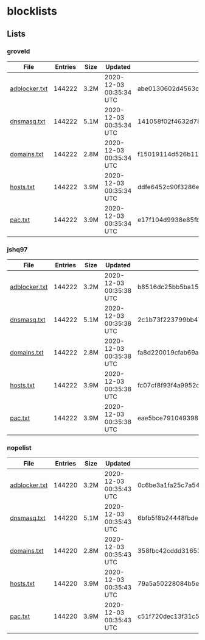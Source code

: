 # blocklists

## Lists

### groveld

|File|Entries|Size|Updated|Hash|
|-|-|-|-|-|
|[adblocker.txt](https://raw.githubusercontent.com/groveld/blocklists/lists/groveld/adblocker.txt)|144222|3.2M|2020-12-03 00:35:34 UTC|abe0130602d4563c1c032200dc2fc8c0abf9e0ee|
|[dnsmasq.txt](https://raw.githubusercontent.com/groveld/blocklists/lists/groveld/dnsmasq.txt)|144222|5.1M|2020-12-03 00:35:34 UTC|141058f02f4632d7857adeb1509458ac26e8afa9|
|[domains.txt](https://raw.githubusercontent.com/groveld/blocklists/lists/groveld/domains.txt)|144222|2.8M|2020-12-03 00:35:34 UTC|f15019114d526b11b101fab0284514e4a9e39c63|
|[hosts.txt](https://raw.githubusercontent.com/groveld/blocklists/lists/groveld/hosts.txt)|144222|3.9M|2020-12-03 00:35:34 UTC|ddfe6452c90f3286e4ffd5ad56ee25dd4e29c91d|
|[pac.txt](https://raw.githubusercontent.com/groveld/blocklists/lists/groveld/pac.txt)|144222|3.9M|2020-12-03 00:35:34 UTC|e17f104d9938e85fbef826712f4ce1bf7d4565ac|

### jshq97

|File|Entries|Size|Updated|Hash|
|-|-|-|-|-|
|[adblocker.txt](https://raw.githubusercontent.com/groveld/blocklists/lists/jshq97/adblocker.txt)|144222|3.2M|2020-12-03 00:35:38 UTC|b8516dc25bb5ba152c2898ff7c04489401f81d77|
|[dnsmasq.txt](https://raw.githubusercontent.com/groveld/blocklists/lists/jshq97/dnsmasq.txt)|144222|5.1M|2020-12-03 00:35:38 UTC|2c1b73f223799bb47a228a9725e06a4ec1f5e9d1|
|[domains.txt](https://raw.githubusercontent.com/groveld/blocklists/lists/jshq97/domains.txt)|144222|2.8M|2020-12-03 00:35:38 UTC|fa8d220019cfab69aa9395ac2fbbe875f8273388|
|[hosts.txt](https://raw.githubusercontent.com/groveld/blocklists/lists/jshq97/hosts.txt)|144222|3.9M|2020-12-03 00:35:38 UTC|fc07cf8f93f4a9952df3dd9c11f79c4032424c2d|
|[pac.txt](https://raw.githubusercontent.com/groveld/blocklists/lists/jshq97/pac.txt)|144222|3.9M|2020-12-03 00:35:38 UTC|eae5bce791049398c0e68a30b280ba006d7243ba|

### nopelist

|File|Entries|Size|Updated|Hash|
|-|-|-|-|-|
|[adblocker.txt](https://raw.githubusercontent.com/groveld/blocklists/lists/nopelist/adblocker.txt)|144220|3.2M|2020-12-03 00:35:43 UTC|0c6be3a1fa25c7a541bb764831ce8101ac2daf3a|
|[dnsmasq.txt](https://raw.githubusercontent.com/groveld/blocklists/lists/nopelist/dnsmasq.txt)|144220|5.1M|2020-12-03 00:35:43 UTC|6bfb5f8b24448fbde295ec9b41a52b157540d129|
|[domains.txt](https://raw.githubusercontent.com/groveld/blocklists/lists/nopelist/domains.txt)|144220|2.8M|2020-12-03 00:35:43 UTC|358fbc42cddd31653c5ae839dc854a07ebb8296f|
|[hosts.txt](https://raw.githubusercontent.com/groveld/blocklists/lists/nopelist/hosts.txt)|144220|3.9M|2020-12-03 00:35:43 UTC|79a5a50228084b5ec950b7ff1ea98435e3cbbee2|
|[pac.txt](https://raw.githubusercontent.com/groveld/blocklists/lists/nopelist/pac.txt)|144220|3.9M|2020-12-03 00:35:43 UTC|c51f720dec13f31c564e94fc43e7731e894ce112|

